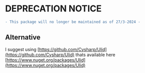 # DEPRECATION NOTICE

```diff
- This package will no longer be maintained as of 27/3-2024 -
```

## Alternative

I suggest using [https://github.com/Cysharp/Ulid](https://github.com/Cysharp/Ulid) thats available here [https://www.nuget.org/packages/Ulid](https://www.nuget.org/packages/Ulid)
